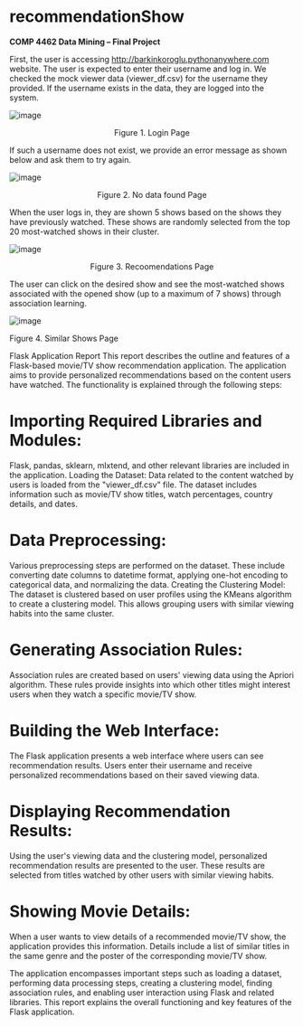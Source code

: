 # recommendationShow
**COMP 4462 Data Mining – Final Project**

First, the user is accessing http://barkinkoroglu.pythonanywhere.com website. The user is expected to enter their username and log in. We checked the mock viewer data (viewer_df.csv) for the username they provided. If the username exists in the data, they are logged into the system.

![image](https://github.com/barkinkoroglu/recommendationShow/assets/54675420/a114a0b5-7021-4652-bb69-50d3483dc8fa)

<p align="center">Figure 1. Login Page </p>

If such a username does not exist, we provide an error message as shown below and ask them to try again.

![image](https://github.com/barkinkoroglu/recommendationShow/assets/54675420/a5703d58-beb1-42eb-9f13-c9ee9385a91d)

<p align="center">Figure 2. No data found Page </p>

When the user logs in, they are shown 5 shows based on the shows they have previously watched. These shows are randomly selected from the top 20 most-watched shows in their cluster.
 
 ![image](https://github.com/barkinkoroglu/recommendationShow/assets/54675420/17ec1059-07a5-4a9c-88d6-0c40a6d46a38)

<p align="center">Figure 3. Recoomendations Page </p>

The user can click on the desired show and see the most-watched shows associated with the opened show (up to a maximum of 7 shows) through association learning.
 
 ![image](https://github.com/barkinkoroglu/recommendationShow/assets/54675420/acfa2738-4d1e-409c-8ad4-f90f88fadedd)

Figure 4. Similar Shows Page

Flask Application Report
This report describes the outline and features of a Flask-based movie/TV show recommendation application. The application aims to provide personalized recommendations based on the content users have watched. The functionality is explained through the following steps:

<h1>Importing Required Libraries and Modules:</h1> Flask, pandas, sklearn, mlxtend, and other relevant libraries are included in the application.
Loading the Dataset: Data related to the content watched by users is loaded from the "viewer_df.csv" file. The dataset includes information such as movie/TV show titles, watch percentages, country details, and dates.

<h1>Data Preprocessing:</h1> Various preprocessing steps are performed on the dataset. These include converting date columns to datetime format, applying one-hot encoding to categorical data, and normalizing the data.
Creating the Clustering Model: The dataset is clustered based on user profiles using the KMeans algorithm to create a clustering model. This allows grouping users with similar viewing habits into the same cluster.

<h1>Generating Association Rules:</h1> Association rules are created based on users' viewing data using the Apriori algorithm. These rules provide insights into which other titles might interest users when they watch a specific movie/TV show.

<h1>Building the Web Interface:</h1> The Flask application presents a web interface where users can see recommendation results. Users enter their username and receive personalized recommendations based on their saved viewing data.

<h1>Displaying Recommendation Results:</h1> Using the user's viewing data and the clustering model, personalized recommendation results are presented to the user. These results are selected from titles watched by other users with similar viewing habits.

<h1>Showing Movie Details:</h1> When a user wants to view details of a recommended movie/TV show, the application provides this information. Details include a list of similar titles in the same genre and the poster of the corresponding movie/TV show.

The application encompasses important steps such as loading a dataset, performing data processing steps, creating a clustering model, finding association rules, and enabling user interaction using Flask and related libraries. This report explains the overall functioning and key features of the Flask application.

